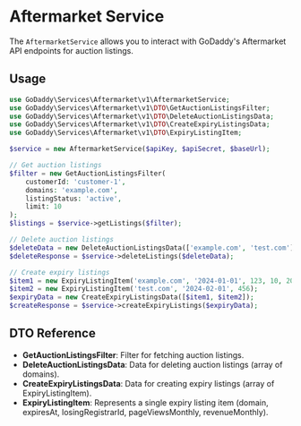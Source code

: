 # Aftermarket Service

The `AftermarketService` allows you to interact with GoDaddy's Aftermarket API endpoints for auction listings.

## Usage

```php
use GoDaddy\Services\Aftermarket\v1\AftermarketService;
use GoDaddy\Services\Aftermarket\v1\DTO\GetAuctionListingsFilter;
use GoDaddy\Services\Aftermarket\v1\DTO\DeleteAuctionListingsData;
use GoDaddy\Services\Aftermarket\v1\DTO\CreateExpiryListingsData;
use GoDaddy\Services\Aftermarket\v1\DTO\ExpiryListingItem;

$service = new AftermarketService($apiKey, $apiSecret, $baseUrl);

// Get auction listings
$filter = new GetAuctionListingsFilter(
    customerId: 'customer-1',
    domains: 'example.com',
    listingStatus: 'active',
    limit: 10
);
$listings = $service->getListings($filter);

// Delete auction listings
$deleteData = new DeleteAuctionListingsData(['example.com', 'test.com']);
$deleteResponse = $service->deleteListings($deleteData);

// Create expiry listings
$item1 = new ExpiryListingItem('example.com', '2024-01-01', 123, 10, 20);
$item2 = new ExpiryListingItem('test.com', '2024-02-01', 456);
$expiryData = new CreateExpiryListingsData([$item1, $item2]);
$createResponse = $service->createExpiryListings($expiryData);
```

## DTO Reference

- **GetAuctionListingsFilter**: Filter for fetching auction listings.
- **DeleteAuctionListingsData**: Data for deleting auction listings (array of domains).
- **CreateExpiryListingsData**: Data for creating expiry listings (array of ExpiryListingItem).
- **ExpiryListingItem**: Represents a single expiry listing item (domain, expiresAt, losingRegistrarId, pageViewsMonthly, revenueMonthly).
